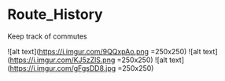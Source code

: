 # Route_History
Keep track of commutes

![alt text](https://i.imgur.com/9QQxpAo.png =250x250)
![alt text](https://i.imgur.com/KJ5zZlS.png =250x250)
![alt text](https://i.imgur.com/gFgsDD8.jpg =250x250)

